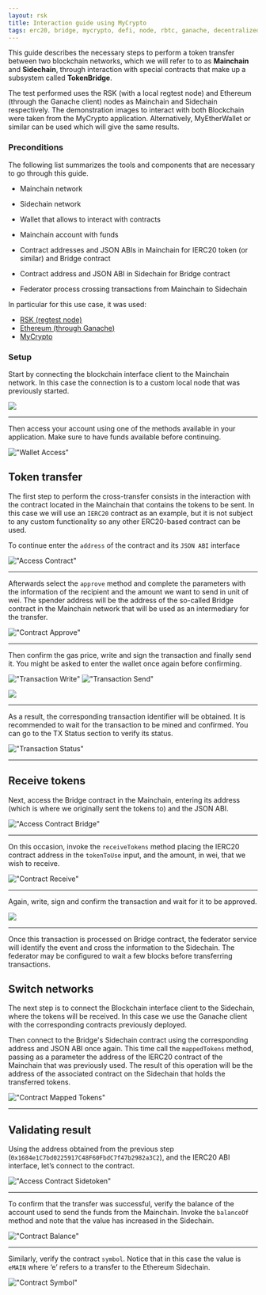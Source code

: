 ```yaml
---
layout: rsk
title: Interaction guide using MyCrypto
tags: erc20, bridge, mycrypto, defi, node, rbtc, ganache, decentralized, token-bridge, tokens, quick-start, guides, tutorial, testnet, networks, dapps, tools, rsk, ethereum, smart-contracts, install, get-started, how-to, mainnet, testnet, sidechain, contracts
---
```


This guide describes the necessary steps to perform a token transfer between two blockchain networks, which we will refer to to as **Mainchain** and **Sidechain**, through interaction with special contracts that make up a subsystem called **TokenBridge**.

The test performed uses the RSK (with a local regtest node) and Ethereum (through the Ganache client) nodes as Mainchain and Sidechain respectively. The demonstration images to interact with both Blockchain were taken from the MyCrypto application. Alternatively, MyEtherWallet or similar can be used which will give the same results.

### Preconditions

The following list summarizes the tools and components that are necessary to go through this guide.


* Mainchain network
* Sidechain network
* Wallet that allows to interact with contracts
* Mainchain account with funds
* Contract addresses and JSON ABIs in Mainchain for IERC20 token (or similar) and Bridge contract

* Contract address and JSON ABI in Sidechain for Bridge contract
* Federator process crossing transactions from Mainchain to Sidechain

In particular for this use case, it was used:

* [RSK (regtest node)](https://developers.rsk.co/rsk/node/install/)
* [Ethereum (through Ganache)](https://geth.ethereum.org/docs/install-and-build/installing-geth)
* [MyCrypto](https://mycrypto.com/)

### Setup

Start by connecting the blockchain interface client to the Mainchain network. In this case the connection is to a custom local node that was previously started.

<img src="/assets/img/tools/tokenbridge/rsk_node_setup.png" />

---

Then access your account using one of the methods available in your application. Make sure to have funds available before continuing.

!["Wallet Access"](/assets/img/tools/tokenbridge/wallet_access.png "Wallet Access")

## Token transfer

The first step to perform the cross-transfer consists in the interaction with the contract located in the Mainchain that contains the tokens to be sent. In this case we will use an `IERC20` contract as an example, but it is not subject to any custom functionality so any other ERC20-based contract can be used.

To continue enter the `address` of the contract and its `JSON ABI` interface

!["Access Contract"](/assets/img/tools/tokenbridge/access_contract.png "Access Contract")

---

Afterwards select the `approve` method and complete the parameters with the information of the recipient and the amount we want to send in unit of wei. The spender address will be the address of the so-called Bridge contract in the Mainchain network that will be used as an intermediary for the transfer.

!["Contract Approve"](/assets/img/tools/tokenbridge/contract_approve.png "Contract Approve")

---

Then confirm the gas price, write and sign the transaction and finally send it. You might be asked to enter the wallet once again before confirming.

!["Transaction Write"](/assets/img/tools/tokenbridge/transaction_write.png "Transaction Write")
!["Transaction Send"](/assets/img/tools/tokenbridge/transaction_send.png "Transaction Send")

<img src="/assets/img/tools/tokenbridge/transaction_confirm.png" />

---

As a result, the corresponding transaction identifier will be obtained. It is recommended to wait for the transaction to be mined and confirmed. You can go to the TX Status section to verify its status.

!["Transaction Status"](/assets/img/tools/tokenbridge/transaction_status.png "Transaction Status")

---

## Receive tokens

Next, access the Bridge contract in the Mainchain, entering its address (which is where we originally sent the tokens to) and the JSON ABI.

!["Access Contract Bridge"](/assets/img/tools/tokenbridge/access_contract_bridge.png "Access Contract Bridge")

---

On this occasion, invoke the `receiveTokens` method placing the IERC20 contract address in the `tokenToUse` input, and the amount, in wei, that we wish to receive.

!["Contract Receive"](/assets/img/tools/tokenbridge/contract_receive.png "Contract Receive")

---

Again, write, sign and confirm the transaction and wait for it to be approved.

<img src="/assets/img/tools/tokenbridge/transaction_confirm_receive.png" />

---

Once this transaction  is processed on Bridge contract, the federator service will identify the event and cross the information to the Sidechain. The federator may be configured to wait a few blocks before transferring transactions.

## Switch networks

The next step is to connect the Blockchain interface client to the Sidechain, where the tokens will be received. In this case we use the Ganache client with the corresponding contracts previously deployed.

Then connect to the Bridge's Sidechain contract using the corresponding address and JSON ABI once again. This time call the `mappedTokens` method, passing as a parameter the address of the IERC20 contract of the Mainchain that was previously used. The result of this operation will be the address of the associated contract on the Sidechain that holds the transferred tokens.

!["Contract Mapped Tokens"](/assets/img/tools/tokenbridge/contract_mapped_tokens.png "Contract Mapped Tokens")

---

## Validating result

Using the address obtained from the previous step (`0x1684e1C7bd0225917C48F60FbdC7f47b2982a3C2`), and the IERC20 ABI interface, let’s connect to the contract.

!["Access Contract Sidetoken"](/assets/img/tools/tokenbridge/access_contract_sidetoken.png "Access Contract Sidetoken")

---

To confirm that the transfer was successful, verify the balance of the account used to send the funds from the Mainchain. Invoke the `balanceOf` method and note that the value has increased in the Sidechain.

!["Contract Balance"](/assets/img/tools/tokenbridge/contract_balance.png "Contract Balance")

---

Similarly, verify the contract `symbol`. Notice that in this case the value is `eMAIN` where ‘e’ refers to a transfer to the Ethereum Sidechain.

!["Contract Symbol"](/assets/img/tools/tokenbridge/contract_symbol.png "Contract Symbol")
